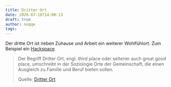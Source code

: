 ```yaml
---
title: Dritter Ort
date: 2020-07-16T14:00:13
draft: true
author: noqqe
tags:
---
```


Der dritte Ort ist neben Zuhause und Arbeit ein weiterer Wohlfühlort. Zum
Beispiel ein [Hackspace](https://k4cg.org)

> Der Begriff Dritter Ort, engl. third place oder seltener auch great good
> place, umschreibt in der Soziologie Orte der Gemeinschaft, die einen Ausgleich
> zu Familie und Beruf bieten sollen.
>
> Quelle: [Dritter Ort](https://de.wikipedia.org/wiki/Dritter_Ort)

